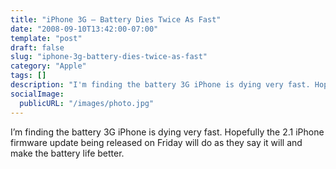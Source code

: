 ```yaml
---
title: "iPhone 3G – Battery Dies Twice As Fast"
date: "2008-09-10T13:42:00-07:00"
template: "post"
draft: false
slug: "iphone-3g-battery-dies-twice-as-fast"
category: "Apple"
tags: []
description: "I'm finding the battery 3G iPhone is dying very fast. Hopefully the 2.1 iPhone firmware update being released on Friday will do as they say it will and make the"
socialImage:
  publicURL: "/images/photo.jpg"
---
```

I’m finding the battery 3G iPhone is dying very fast. Hopefully the 2.1 iPhone firmware update being released on Friday will do as they say it will and make the battery life better.<a href="https://3.bp.blogspot.com/_PQOgjfAsIN4/SMgxmuEuB8I/AAAAAAAAAHE/XLUOTWcsUnc/s1600-h/iphone_3g_battery_dies_twice_as_fast.png" onblur="try {parent.deselectBloggerImageGracefully();} catch(e) {}">

<img alt="" border="0" id="BLOGGER_PHOTO_ID_5244496307345557442" src="https://3.bp.blogspot.com/_PQOgjfAsIN4/SMgxmuEuB8I/AAAAAAAAAHE/XLUOTWcsUnc/s400/iphone_3g_battery_dies_twice_as_fast.png" style="display:block; margin:0px auto 10px; text-align:center;cursor:pointer; cursor:hand;"/>

</a>

